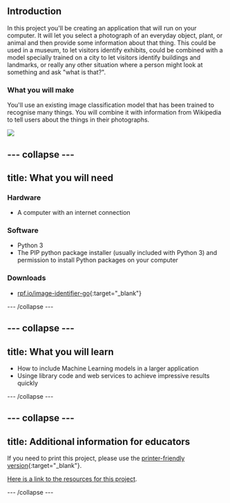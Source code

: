 ## Introduction

In this project you'll be creating an application that will run on your computer. It will let you select a photograph of an everyday object, plant, or animal and then provide some information about that thing. This could be used in a museum, to let visitors identify exhibits, could be combined with a model specially trained on a city to let visitors identify buildings and landmarks, or really any other situation where a person might look at something and ask "what is that?".

### What you will make

You'll use an existing image classification model that has been trained to recognise many things. You will combine it with information from Wikipedia to tell users about the things in their photographs.

![](images/finished_project.png)

--- collapse ---
---
title: What you will need
---
### Hardware

+ A computer with an internet connection

### Software

+ Python 3
+ The PIP python package installer (usually included with Python 3) and permission to install Python packages on your computer

### Downloads

+ [rpf.io/image-identifier-go](http://rpf.io/image-identifier-go){:target="_blank"}

--- /collapse ---

--- collapse ---
---
title: What you will learn
---

+ How to include Machine Learning models in a larger application
+ Usinge library code and web services to achieve impressive results quickly

--- /collapse ---

--- collapse ---
---
title: Additional information for educators
---

If you need to print this project, please use the [printer-friendly version](https://projects.raspberrypi.org/en/projects/image-identifier/print){:target="_blank"}.

[Here is a link to the resources for this project](http://rpf.io/image-identifier-go).

--- /collapse ---
